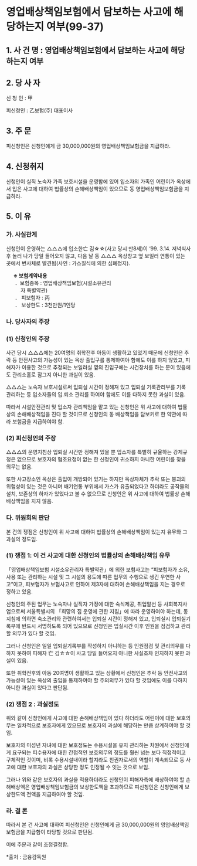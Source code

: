# 영업배상책임보험에서 담보하는 사고에 해당하는지 여부(99-37)

## 1. 사 건 명 : 영업배상책임보험에서 담보하는 사고에 해당하는지 여부

## 2. 당 사 자

신 청 인 : 甲

피신청인 : 乙보험(주) 대표이사

## 3. 주    문

피신청인은 신청인에게 금 30,000,000원의 영업배상책임보험금을 지급하라. 

## 4. 신청취지

신청인이 실직 노숙자 가족 보호시설을 운영함에 있어 입소자의 가족인 어린이가 옥상에서 입은 사고에 대하여 법률상의 손해배상책임이 있으므로 동 영업배상책임보험금을 지급하라.


## 5. 이   유

### 가. 사실관계

신청인이 운영하는 △△△에 입소한亡 김☆☆(사고 당시 만8세)이 ‘99. 3.14. 저녁식사 후 놀러 나가 당일 들어오지 않고, 다음 날 동 △△△ 옥상창고 옆 보일러 연통이 있는 곳에서 변사체로 발견됨(사인 : 가스질식에 의한 심폐정지). 

&nbsp;&nbsp;&nbsp;&nbsp; **※ 보험계약내용**<br>&nbsp;&nbsp;&nbsp;&nbsp;&nbsp;&nbsp;．보험종목  : 영업배상책임보험(시설소유관리<br>&nbsp;&nbsp;&nbsp;&nbsp;&nbsp;&nbsp;&nbsp;&nbsp;&nbsp;&nbsp;자 특별약관)<br>&nbsp;&nbsp;&nbsp;&nbsp;&nbsp;&nbsp;．
피보험자  : 丙<br>&nbsp;&nbsp;&nbsp;&nbsp;&nbsp;&nbsp;．
보상한도  : 3천만원/1인당
 

### 나. 당사자의 주장

### (1) 신청인의 주장

사건 당시 △△△에는 20여명의 취학전후 아동이 생활하고 있었기 때문에 신청인은 추락 등 안전사고의 가능성이 있는 옥상 출입구를 통제하여야 함에도 이를 하지 않았고, 피해자가 이용한 것으로 추정되는 보일러실 옆의 진입구에는 시건장치를 하는 문이 있음에도 관리소홀로 잠그지 아니한 과실이 있음.

△△△는 노숙자 보호시설로써 입퇴실 시간이 정해져 있고 입퇴실 기록관리부를 기록 관리하는 등 입소자들의 입․퇴소 관리를 하여야 함에도 이를 다하지 못한 과실이 있음. 

따라서 시설안전관리 및 입소자 관리책임을 맡고 있는 신청인은 위 사고에 대하여  법률상의 손해배상책임을 진다 할 것이므로 신청인의 동 배상책임을 담보키로 한 약관에 따라 보험금을 지급하여야 함.

### (2) 피신청인의 주장

△△△의 운영지침상 입퇴실 시간만 정해져 있을 뿐 입소자를 특별히 규율하는 강제규정은 없으므로 보호자의 협조요청이 없는 한 신청인이 귀소하지 아니한 어린이를 찾을 의무는 없음.

또한 사고장소인 옥상은 출입이 개방되어 있기는 하지만 옥상자체가 추락 또는 붕괴의 위험성이 있는 것은 아니며 배기연통 부위에서 가스가 유출되었다고 하더라도 공작물의 설치, 보존상의 하자가 있었다고 볼 수 없으므로 신청인은 위 사고에 대하여 법률상 손해배상책임을 지지 않음.  


### 다. 위원회의 판단

본 건의 쟁점은 신청인이 위 사고에 대하여 법률상의 손해배상책임이 있는지 유무와 그 과실의 정도임.

### (1) 쟁점 1: 이 건 사고에 대한 신청인의 법률상의 손해배상책임 유무

「영업배상책임보험 시설소유관리자 특별약관」에 의한 보험사고는 “피보험자가 소유, 사용 또는 관리하는 시설 및 그 시설의 용도에 따른 업무의 수행으로 생긴 우연한 사고”이고, 피보험자가 보험사고로 인하여 제3자에 대하여 손해배상책임을 지는 경우로 정하고 있음. 

신청인의 주된 업무는 노숙자나 실직자 가정에 대한 숙식제공, 취업알선 등 사회복지사업으로써 서울특별시의 「희망의 집 운영에 관한 지침」에 따라 운영하여야 하는데, 동 지침에 의하면 숙소관리와 관련하여서는 입퇴실 시간이 정해져 있고, 입퇴실시 입퇴실기록부에 반드시 서명하도록 되어 있으므로 신청인은 입실시간 이후 인원을 점검하고 관리할 의무가 있다 할 것임. 

그러나 신청인은 일일 입퇴실기록부를 작성하지 아니하는 등 인원점검 및 관리의무를 다하지 못하여 피해자 亡 김☆☆이 사고 당일 들어오지 아니한 사실조차 인지하지 못한 과실이 있음.

또한 취학전후의 아동 20여명이 생활하고 있는 상황에서 신청인은 추락 등 안전사고의 가능성이 있는 옥상의 출입을 통제하여야 할 주의의무가 있다 할 것임에도 이를 다하지 아니한 과실이 있다고 판단됨.

### (2) 쟁점 2 : 과실정도

위와 같이 신청인에게 사고에 대한 손해배상책임이 있다 하더라도 어린이에 대한 보호의무는 일차적으로 보호자에게 있으므로 보호자의 과실에 해당하는 만큼 상계하여야 할 것임.

보호자의 미성년 자녀에 대한 보호정도는 수용시설을 유지 관리하는 차원에서 신청인에게 요구되는 피수용자에 대한 간접적인 보호의무의 정도를 훨씬 넘는 보다 직접적이고 구체적인 것이며, 비록 수용시설내이라 할지라도 친권자로서의 역할이 계속되므로 동 사고에 대한 보호자의 과실은 상당한 정도 인정될 수 잇는 것으로 보임.

그러나 위와 같은 보호자의 과실을 적용하더라도 신청인이 피해자측에 배상하여야 할 손해배상액은 영업배상책임보험금의 보상한도액을 초과하므로 피신청인은 신청인에게 보상한도액 전액을 지급하여야 할 것임.

### 라. 결 론

따라서 본 건 사고에 대하여 피신청인은 신청인에게 금 30,000,000원의 영업배상책임보험금을 지급함이 타당할 것으로 판단됨.

이에 주문과 같이 조정결정함.

*출처 : 금융감독원



